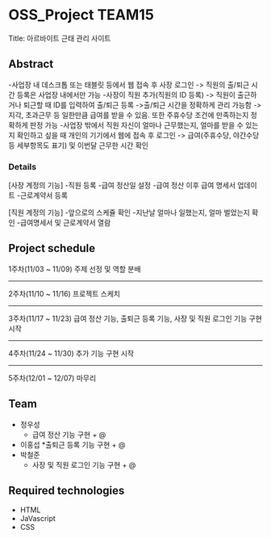 # OSS_Project TEAM15
Title: 아르바이트 근태 관리 사이트
## Abstract
-사업장 내 데스크톱 또는 태블릿 등에서 웹 접속 후 사장 로그인 -> 직원의 출/퇴근 시간 등록은 사업장 내에서만 가능
-사장이 직원 추가(직원의 ID 등록) -> 직원이 출근하거나 퇴근할 때 ID를 입력하여 출/퇴근 등록
 ->출/퇴근 시간을 정확하게 관리 가능함 -> 지각, 초과근무 등 일한만큼 급여를 받을 수 있음. 또한 주휴수당 조건에 만족하는지 정확하게 판정 가능
-사업장 밖에서 직원 자신이 얼마나 근무했는지, 얼마를 받을 수 있는지 확인하고 싶을 때 개인의 기기에서 웹에 접속 후 로그인 -> 급여(주휴수당, 야간수당 등 세부항목도 표기) 및 이번달 근무한 시간 확인

### Details
[사장 계정의 기능]
-직원 등록
-급여 정산일 설정
-급여 정산 이후 급여 명세서 업데이트
-근로계약서 등록

[직원 계정의 기능]
-앞으로의 스케쥴 확인
-지난날 얼마나 일했는지, 얼마 벌었는지 확인
-급여명세서 및 근로계약서 열람

## Project schedule
1주차(11/03 ~ 11/09) 주제 선정 및 역할 분배 <hr/>
2주차(11/10 ~ 11/16) 프로젝트 스케치 <hr/>
3주차(11/17 ~ 11/23) 급여 정산 기능, 출퇴근 등록 기능, 사장 및 직원 로그인 기능 구현 시작 <hr/>
4주차(11/24 ~ 11/30) 추가 기능 구현 시작 <hr/>
5주차(12/01 ~ 12/07) 마무리
## Team
* 정우성
  * 급여 정산 기능 구현 + @
* 이홍섭
  *출퇴근 등록 기능 구현 + @
* 박철준
  * 사장 및 직원 로그인 기능 구현 + @
## Required technologies
* HTML
* JaVascript
* CSS
